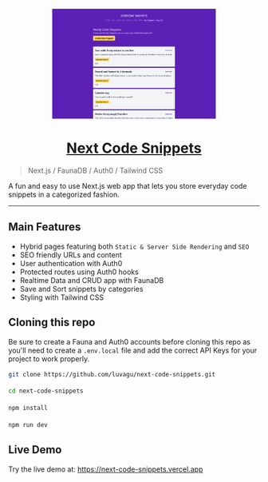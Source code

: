 <p align="center">
  <a href="https://nextjs-blog-pied-iota.vercel.app">
    <img src="Screenshot.png" height="220">
    <h1 align="center">Next Code Snippets</h1>
  </a>
</p>

> Next.js / FaunaDB / Auth0 / Tailwind CSS

A fun and easy to use Next.js web app that lets you store everyday code snippets in a categorized fashion.

------

## Main Features

- Hybrid pages featuring both `Static & Server Side Rendering` and `SEO`
- SEO friendly URLs and content
- User authentication with Auth0
- Protected routes using Auth0 hooks
- Realtime Data and CRUD app with FaunaDB
- Save and Sort snippets by categories
- Styling with Tailwind CSS

## Cloning this repo

Be sure to create a Fauna and Auth0 accounts before cloning this repo as you'll need to create a `.env.local` file and add the correct API Keys for your project to work properly.

```bash
git clone https://github.com/luvagu/next-code-snippets.git

cd next-code-snippets

npm install

npm run dev
```

## Live Demo

Try the live demo at: https://next-code-snippets.vercel.app
